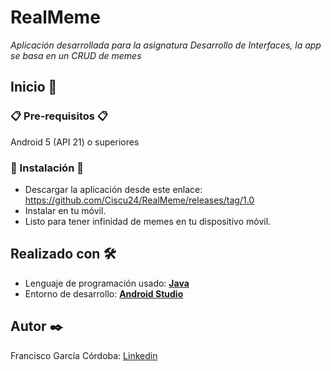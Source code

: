 # RealMeme
_Aplicación desarrollada para la asignatura Desarrollo de Interfaces, la app se basa en un CRUD de memes_ 

## Inicio 📣

### 📋 Pre-requisitos 📋
Android 5 (API 21) o superiores

### 🔧 Instalación 🔧
 - Descargar la aplicación desde este enlace: https://github.com/Ciscu24/RealMeme/releases/tag/1.0
 - Instalar en tu móvil.
 - Listo para tener infinidad de memes en tu dispositivo móvil.
 
## Realizado con 🛠️
 - Lenguaje de programación usado: **[Java](https://www.java.com/es/)**
 - Entorno de desarrollo: **[Android Studio](https://developer.android.com/studio)**

## Autor ✒️
Francisco García Córdoba: [Linkedin](https://www.linkedin.com/in/francisco-garcía-córdoba-246870205/)
